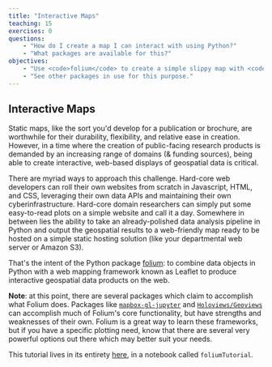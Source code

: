```yaml
---
title: "Interactive Maps"
teaching: 15
exercises: 0
questions: 
    - "How do I create a map I can interact with using Python?"
    - "What packages are available for this?"
objectives:
    - "Use <code>folium</code> to create a simple slippy map with <code>geopandas</code> data."
    - "See other packages in use for this purpose."
---
```


## Interactive Maps

Static maps, like the sort you'd develop for a publication or brochure, are worthwhile for their durability, flexibility, and relative ease in creation. However, in a time where the creation of public-facing research products is demanded by an increasing range of domains (& funding sources), being able to create interactive, web-based displays of geospatial data is critical.

There are myriad ways to approach this challenge. Hard-core web developers can roll their own websites from scratch in Javascript, HTML, and CSS, leveraging their own data APIs and maintaining their own cyberinfrastructure. Hard-core domain researchers can simply put some easy-to-read plots on a simple website and call it a day. Somewhere in between lies the ability to take an already-polished data analysis pipeline in Python and output the geospatial results to a web-friendly map ready to be hosted on a simple static hosting solution (like your departmental web server or Amazon S3).

That's the intent of the Python package [folium](https://github.com/python-visualization/folium): to combine data objects in Python with a web mapping framework known as Leaflet to produce interactive geospatial data products on the web.

**Note**: at this point, there are several packages which claim to accomplish what Folium does. Packages like [`mapbox-gl-jupyter`](https://github.com/mapbox/mapboxgl-jupyter) and [`Holoviews/Geoviews`](http://geoviews.org/) can accomplish much of Folium's core functionality, but have strengths and weaknesses of their own. Folium is a great way to learn these frameworks, but if you have a specific plotting need, know that there are several very powerful options out there which may better suit your needs. 

This tutorial lives in its entirety [here](https://github.com/geohackweek/tutorial_contents/tree/master/visualization/notebooks), in a notebook called `foliumTutorial`. 
